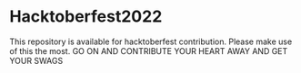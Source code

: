 # Hacktoberfest2022
This repository is available for hacktoberfest contribution. Please make use of this the most.
GO ON AND CONTRIBUTE YOUR HEART AWAY AND GET YOUR SWAGS
